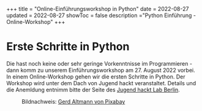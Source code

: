 +++
title = "Online-Einführungsworkshop in Python"
date = 2022-08-27
updated = 2022-08-27
showToc = false
description ="Python Einführung - Online-Workshop"
+++

<script lang="ts">
    import Button from '$lib/components/Button.svelte';    
    import UserRectangle from "phosphor-svelte/lib/UserRectangle";
</script>

# Erste Schritte in Python

Die hast noch keine oder sehr geringe Vorkenntnisse im Programmieren - dann komm zu unserem Einführungsworkshop am 27. August 2022 vorbei. In einem Online-Workshop gehen wir die ersten Schritte in Python. Der Workshop wird unter dem Dach von Jugend hackt veranstaltet. Details und die Anemldung entnimm bitte der Seite des [Jugend hackt Lab Berlin](https://jugendhackt.org/lab/berlin/).

<Figure src="/images/python-snake.jpg" alt="Python-Schlange" />

Bildnachweis: [Gerd Altmann von Pixabay](https://pixabay.com//?utm_source=link-attribution&amp;utm_medium=referral&amp;utm_campaign=image&amp;utm_content=483010)

